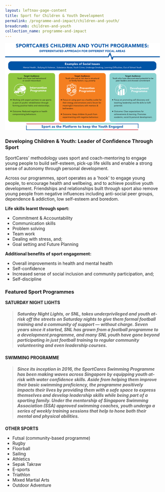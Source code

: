 ```yaml
---
layout: leftnav-page-content
title: Sport for Children & Youth Development
permalink: /programme-and-impact/children-and-youth/
breadcrumb: children-and-youth
collection_name: programme-and-impact
---
```


![Alternative text for screen readers](/images/Children_youth_programme.png)

### Developing Children & Youth:  Leader of Confidence Through Sport

SportCares' methodology uses sport and coach-mentoring to engage young people to build self-esteem, pick-up life skills and enable a strong sense of autonomy through personal development. 

Across our programmes, sport operates as a 'hook' to engage young people, to encourage health and wellbeing, and to achieve positive youth development.   Friendships and relationships built through sport also remove young people from negative influences including anti-social peer groups, dependence & addiction, low self-esteem and boredom.

__Life skills learnt through sport:__

* Commitment & Accountability
* Communication skills
* Problem solving
* Team work
* Dealing with stress, and;
* Goal setting and Future Planning

__Additional benefits of sport engagement:__

* Overall improvements in health and mental health
* Self-confidence
* Increased sense of social inclusion and community participation, and;
* Self-discipline

### Featured **Sport Programmes**

**SATURDAY NIGHT LIGHTS**
> ##### Saturday Night Lights, or SNL, takes underprivileged and youth at-risk off the streets on Saturday nights to give them formal football training and a community of support — without charge. Seven years since it started, SNL has grown from a football programme to a development programme, and many SNL youth have gone beyond participating in just football training to regular community volunteering and even leadership courses. 

**SWIMMING PROGRAMME**
>##### Since its inception in 2016, the SportCares Swimming Programme has been making waves across Singapore by equipping youth at-risk with water confidence skills. Aside from helping them improve their basic swimming proficiency, the programme positively impacts their lives by providing them with a safe space to express themselves and develop leadership skills while being part of a sporting family.  Under the mentorship of Singapore Swimming Association (SSA) approved swimming coaches, youth undergo a series of weekly training sessions that help to hone both their mental and physical abilities. 

**OTHER SPORTS**

* Futsal (community-based programme)
* Rugby
* Floorball
* Sailing
* Athletics
* Sepak Takraw
* E-sports
* Triathlon
* Mixed Martial Arts
* Outdoor Adventure
 
